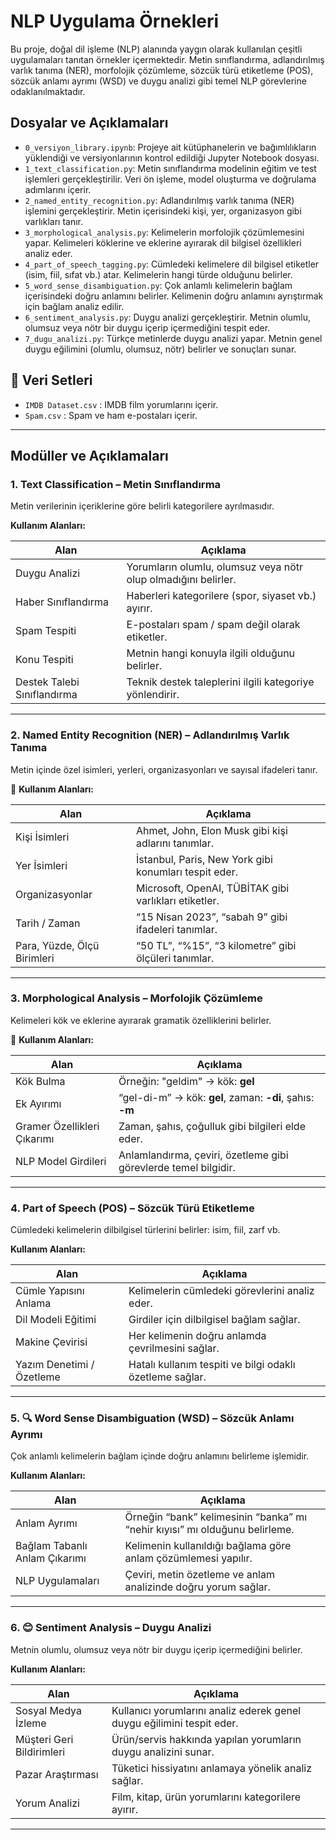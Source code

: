 # NLP Uygulama Örnekleri

Bu proje, doğal dil işleme (NLP) alanında yaygın olarak kullanılan çeşitli uygulamaları tanıtan örnekler içermektedir. Metin sınıflandırma, adlandırılmış varlık tanıma (NER), morfolojik çözümleme, sözcük türü etiketleme (POS), sözcük anlamı ayrımı (WSD) ve duygu analizi gibi temel NLP görevlerine odaklanılmaktadır.

## Dosyalar ve Açıklamaları

- `0_versiyon_library.ipynb`: Projeye ait kütüphanelerin ve bağımlılıkların yüklendiği ve versiyonlarının kontrol edildiği Jupyter Notebook dosyası.
- `1_text_classification.py`: Metin sınıflandırma modelinin eğitim ve test işlemleri gerçekleştirilir. Veri ön işleme, model oluşturma ve doğrulama adımlarını içerir.
- `2_named_entity_recognition.py`: Adlandırılmış varlık tanıma (NER) işlemini gerçekleştirir. Metin içerisindeki kişi, yer, organizasyon gibi varlıkları tanır.
- `3_morphological_analysis.py`: Kelimelerin morfolojik çözümlemesini yapar. Kelimeleri köklerine ve eklerine ayırarak dil bilgisel özellikleri analiz eder.
- `4_part_of_speech_tagging.py`: Cümledeki kelimelere dil bilgisel etiketler (isim, fiil, sıfat vb.) atar. Kelimelerin hangi türde olduğunu belirler.
- `5_word_sense_disambiguation.py`: Çok anlamlı kelimelerin bağlam içerisindeki doğru anlamını belirler. Kelimenin doğru anlamını ayrıştırmak için bağlam analiz edilir.
- `6_sentiment_analysis.py`: Duygu analizi gerçekleştirir. Metnin olumlu, olumsuz veya nötr bir duygu içerip içermediğini tespit eder.
- `7_dugu_analizi.py`: Türkçe metinlerde duygu analizi yapar. Metnin genel duygu eğilimini (olumlu, olumsuz, nötr) belirler ve sonuçları sunar.

## 📁 Veri Setleri

- `IMDB Dataset.csv` : IMDB film yorumlarını içerir.
- `Spam.csv` : Spam ve ham e-postaları içerir.

---

## Modüller ve Açıklamaları

### 1. **Text Classification – Metin Sınıflandırma**
Metin verilerinin içeriklerine göre belirli kategorilere ayrılmasıdır.

**Kullanım Alanları:**

| Alan                        | Açıklama                                                              |
|-----------------------------|-----------------------------------------------------------------------|
| Duygu Analizi               | Yorumların olumlu, olumsuz veya nötr olup olmadığını belirler.        |
| Haber Sınıflandırma         | Haberleri kategorilere (spor, siyaset vb.) ayırır.                   |
| Spam Tespiti                | E-postaları spam / spam değil olarak etiketler.                      |
| Konu Tespiti                | Metnin hangi konuyla ilgili olduğunu belirler.                       |
| Destek Talebi Sınıflandırma| Teknik destek taleplerini ilgili kategoriye yönlendirir.             |

---

### 2. **Named Entity Recognition (NER) – Adlandırılmış Varlık Tanıma**
Metin içinde özel isimleri, yerleri, organizasyonları ve sayısal ifadeleri tanır.

📌 **Kullanım Alanları:**

| Alan                         | Açıklama                                                           |
|------------------------------|--------------------------------------------------------------------|
| Kişi İsimleri                | Ahmet, John, Elon Musk gibi kişi adlarını tanımlar.                |
| Yer İsimleri                 | İstanbul, Paris, New York gibi konumları tespit eder.              |
| Organizasyonlar              | Microsoft, OpenAI, TÜBİTAK gibi varlıkları etiketler.              |
| Tarih / Zaman                | “15 Nisan 2023”, “sabah 9” gibi ifadeleri tanımlar.                |
| Para, Yüzde, Ölçü Birimleri | “50 TL”, “%15”, “3 kilometre” gibi ölçüleri tanımlar.              |

---

### 3. **Morphological Analysis – Morfolojik Çözümleme**
Kelimeleri kök ve eklerine ayırarak gramatik özelliklerini belirler.

📌 **Kullanım Alanları:**

| Alan                          | Açıklama                                                           |
|-------------------------------|--------------------------------------------------------------------|
| Kök Bulma                    | Örneğin: "geldim" → kök: **gel**                                   |
| Ek Ayırımı                   | “gel-di-m” → kök: **gel**, zaman: **-di**, şahıs: **-m**           |
| Gramer Özellikleri Çıkarımı | Zaman, şahıs, çoğulluk gibi bilgileri elde eder.                  |
| NLP Model Girdileri         | Anlamlandırma, çeviri, özetleme gibi görevlerde temel bilgidir.    |

---

### 4. **Part of Speech (POS) – Sözcük Türü Etiketleme**
Cümledeki kelimelerin dilbilgisel türlerini belirler: isim, fiil, zarf vb.

**Kullanım Alanları:**

| Alan                    | Açıklama                                                              |
|-------------------------|-----------------------------------------------------------------------|
| Cümle Yapısını Anlama  | Kelimelerin cümledeki görevlerini analiz eder.                         |
| Dil Modeli Eğitimi     | Girdiler için dilbilgisel bağlam sağlar.                              |
| Makine Çevirisi        | Her kelimenin doğru anlamda çevrilmesini sağlar.                      |
| Yazım Denetimi / Özetleme | Hatalı kullanım tespiti ve bilgi odaklı özetleme sağlar.             |

---

### 5. 🔍 **Word Sense Disambiguation (WSD) – Sözcük Anlamı Ayrımı**
Çok anlamlı kelimelerin bağlam içinde doğru anlamını belirleme işlemidir.

**Kullanım Alanları:**

| Alan                          | Açıklama                                                             |
|-------------------------------|----------------------------------------------------------------------|
| Anlam Ayrımı                  | Örneğin “bank” kelimesinin “banka” mı “nehir kıyısı” mı olduğunu belirleme. |
| Bağlam Tabanlı Anlam Çıkarımı | Kelimenin kullanıldığı bağlama göre anlam çözümlemesi yapılır.       |
| NLP Uygulamaları              | Çeviri, metin özetleme ve anlam analizinde doğru yorum sağlar.       |

---

### 6. 😊 **Sentiment Analysis – Duygu Analizi**
Metnin olumlu, olumsuz veya nötr bir duygu içerip içermediğini belirler.

**Kullanım Alanları:**

| Alan                          | Açıklama                                                            |
|-------------------------------|---------------------------------------------------------------------|
| Sosyal Medya İzleme          | Kullanıcı yorumlarını analiz ederek genel duygu eğilimini tespit eder. |
| Müşteri Geri Bildirimleri    | Ürün/servis hakkında yapılan yorumların duygu analizini sunar.     |
| Pazar Araştırması            | Tüketici hissiyatını anlamaya yönelik analiz sağlar.               |
| Yorum Analizi                | Film, kitap, ürün yorumlarını kategorilere ayırır.                 |

---
